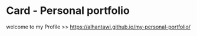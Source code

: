 # Card - Personal portfolio

welcome to my Profile >> https://alhantawi.github.io/my-personal-portfolio/
